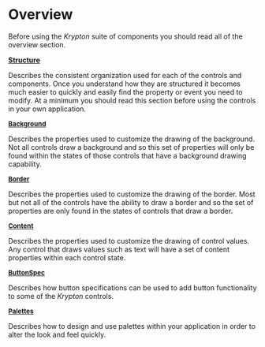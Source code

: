 # Overview

Before using the *Krypton* suite of components you should read all of the overview section.

[**Structure**](structure.md)   

Describes the consistent organization used for each of the controls and components. Once you understand how they are structured it becomes much easier to quickly and easily find the property or event you need to modify. At a minimum you should read this section before using the controls in your own application.

[<font size="2">**Background**</font>](topic6.html)   

Describes the properties used to customize the drawing of the background. Not all controls draw a background and so this set of properties will only be found within the states of those controls that have a background drawing capability.

[<font size="2">**Border**</font>](topic7.html)

Describes the properties used to customize the drawing of the border. Most but not all of the controls have the ability to draw a border and so the set of properties are only found in the states of controls that draw a border.

[<font size="2">**Content**</font>](topic8.html)

Describes the properties used to customize the drawing of control values. Any control that draws values such as text will have a set of content properties within each control state.

[<font size="2">**ButtonSpec**</font>](topic9.html)

Describes how button specifications can be used to add button functionality to some of the *Krypton* controls.

[**<font size="2">Palettes</font>**](topic10.html)  

Describes how to design and use palettes within your application in order to alter the look and feel quickly.

